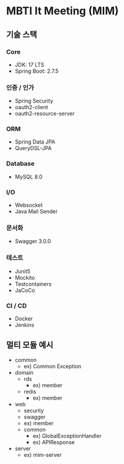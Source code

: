 # MBTI It Meeting (MIM)

## 기술 스택

### Core

- JDK: 17 LTS
- Spring Boot: 2.7.5

### 인증 / 인가

- Spring Security
- oauth2-client
- oauth2-resource-server

### ORM

- Spring Data JPA
- QueryDSL-JPA

### Database

- MySQL 8.0

### I/O

- Websocket
- Java Mail Sender

### 문서화

- Swagger 3.0.0

### 테스트

- Junit5
- Mockito
- Testcontainers
- JaCoCo

### CI / CD

- Docker
- Jenkins

## 멀티 모듈 예시

- common
    - ex) Common Exception
- domain
    - rds
        - ex) member
    - redis
        - ex) member
- web
    - security
    - swagger
    - ex) member
    - common
        - ex) GlobalExceptionHandler
        - ex) APIResponse
- server
    - ex) mim-server
